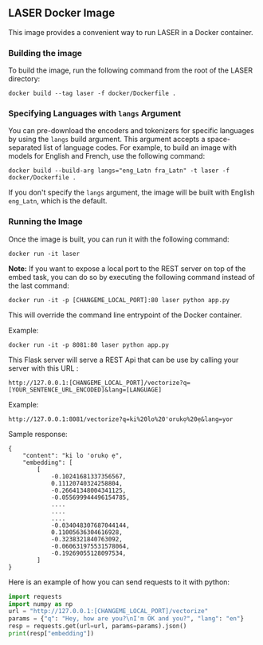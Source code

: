 ## LASER Docker Image

This image provides a convenient way to run LASER in a Docker container.

### Building the image
To build the image, run the following command from the root of the LASER directory:

```
docker build --tag laser -f docker/Dockerfile .
```
### Specifying Languages with `langs` Argument

You can pre-download the encoders and tokenizers for specific languages by using the `langs` build argument. This argument accepts a space-separated list of language codes. For example, to build an image with models for English and French, use the following command:
```
docker build --build-arg langs="eng_Latn fra_Latn" -t laser -f docker/Dockerfile .
```
If you don't specify the `langs` argument, the image will be built with English `eng_Latn`, which is the default.

### Running the Image
Once the image is built, you can run it with the following command:

```
docker run -it laser
```
**Note:** If you want to expose a local port to the REST server on top of the embed task, you can do so by executing the following command instead of the last command:

```
docker run -it -p [CHANGEME_LOCAL_PORT]:80 laser python app.py
```
This will override the command line entrypoint of the Docker container.

Example:

```
docker run -it -p 8081:80 laser python app.py
```

This Flask server will serve a REST Api that can be use by calling your server with this URL :

```
http://127.0.0.1:[CHANGEME_LOCAL_PORT]/vectorize?q=[YOUR_SENTENCE_URL_ENCODED]&lang=[LANGUAGE]
```

Example:

```
http://127.0.0.1:8081/vectorize?q=ki%20lo%20'orukọ%20ẹ&lang=yor
```

Sample response:
```
{
    "content": "ki lo 'orukọ ẹ",
    "embedding": [
        [
            -0.10241681337356567,
            0.11120740324258804,
            -0.26641348004341125,
            -0.055699944496154785,
            ....
            ....
            ....
            -0.034048307687044144,
            0.11005636304616928,
            -0.3238321840763092,
            -0.060631975531578064,
            -0.19269055128097534,
        ]
}
```

Here is an example of how you can send requests to it with python:

```python
import requests
import numpy as np
url = "http://127.0.0.1:[CHANGEME_LOCAL_PORT]/vectorize"
params = {"q": "Hey, how are you?\nI'm OK and you?", "lang": "en"}
resp = requests.get(url=url, params=params).json()
print(resp["embedding"])
```